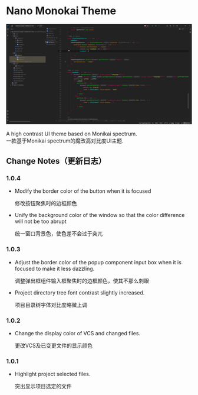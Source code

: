 # Nano Monokai Theme

![](./resources/static/demo.png)

A high contrast UI theme based on Monikai spectrum.<br>
一款基于Monikai spectrum的魔改高对比度UI主题.

## Change Notes（更新日志）

<h3>1.0.4</h3>
<ul>
    <li>
        <p>Modify the border color of the button when it is focused</p>
        <p>修改按钮聚焦时的边框颜色</p>
    </li>
    <li>
        <p>Unify the background color of the window so that the color difference will not be too abrupt</p>
        <p>统一窗口背景色，使色差不会过于突兀</p>
    </li>
</ul>
<h3>1.0.3</h3>
<ul>
    <li>
        <p>Adjust the border color of the popup component input box when it is focused to make it less dazzling.</p>
        <p>调整弹出框组件输入框聚焦时的边框颜色，使其不那么刺眼</p>
    </li>
    <li>
        <p>Project directory tree font contrast slightly increased.</p>
        <p>项目目录树字体对比度略微上调</p>
    </li>
</ul>
<h3>1.0.2</h3>
<ul>
    <li>
        <p>Change the display color of VCS and changed files.</p>
        <p>更改VCS及已变更文件的显示颜色</p>
    </li>
</ul>
<h3>1.0.1</h3>
<ul>
    <li>
        <p>Highlight project selected files.</p>
        <p>突出显示项目选定的文件</p>
    </li>
</ul>

